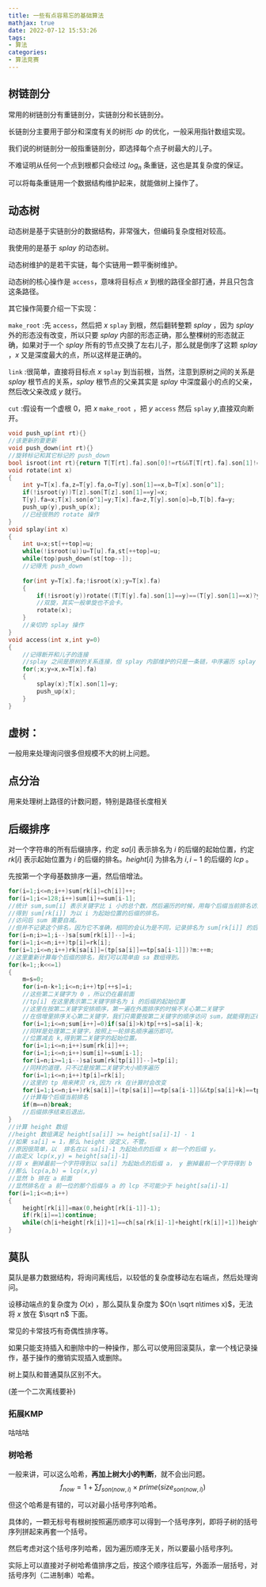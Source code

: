 ```yaml
---
title: 一些有点容易忘的基础算法
mathjax: true
date: 2022-07-12 15:53:26
tags:
- 算法
categories:
- 算法竞赛
---
```


## 树链剖分

常用的树链剖分有重链剖分，实链剖分和长链剖分。

长链剖分主要用于部分和深度有关的树形 $dp$ 的优化，一般采用指针数组实现。

我们说的树链剖分一般指重链剖分，即选择每个点子树最大的儿子。

不难证明从任何一个点到根都只会经过 $log_n$ 条重链，这也是其复杂度的保证。

可以将每条重链用一个数据结构维护起来，就能做树上操作了。



## 动态树

动态树是基于实链剖分的数据结构，非常强大，但编码复杂度相对较高。

我使用的是基于 $splay$ 的动态树。

动态树维护的是若干实链，每个实链用一颗平衡树维护。

动态树的核心操作是 `access`，意味将目标点 $x$ 到根的路径全部打通，并且只包含这条路径。

其它操作简要介绍一下实现：

`make_root` :先 `access`，然后把 $x$  `splay` 到根，然后翻转整颗 $splay$ ，因为 $splay$ 外的形态没有改变，所以只要 $splay$ 内部的形态正确，那么整棵树的形态就正确，如果对于一个 $splay$ 所有的节点交换了左右儿子，那么就是倒序了这颗 $splay$ ，$x$ 又是深度最大的点，所以这样是正确的。

`link` :很简单，直接将目标点 $x$ `splay` 到当前根，当然，注意到原树之间的关系是 $splay$ 根节点的关系，$splay$ 根节点的父亲其实是 $splay$ 中深度最小的点的父亲，然后改父亲改成 $y$ 就行。

`cut` :假设有一个虚根 $0$，把 $x$ `make_root` ，把 $y$ `access` 然后 `splay` $y$,直接双向断开。

```cpp
void push_up(int rt){}
//该更新的要更新
void push_down(int rt){}
//旋转标记和其它标记的 push_down
bool isroot(int rt){return T[T[rt].fa].son[0]!=rt&&T[T[rt].fa].son[1]!=rt;}
void rotate(int x)
{
	int y=T[x].fa,z=T[y].fa,o=T[y].son[1]==x,b=T[x].son[o^1];
	if(!isroot(y))T[z].son[T[z].son[1]==y]=x;
	T[y].fa=x;T[x].son[o^1]=y;T[x].fa=z,T[y].son[o]=b,T[b].fa=y;
	push_up(y),push_up(x);
    //已经很熟的 rotate 操作
}
void splay(int x)
{
	int u=x;st[++top]=u;
	while(!isroot(u))u=T[u].fa,st[++top]=u;
	while(top)push_down(st[top--]);
    //记得先 push_down
	
	for(int y=T[x].fa;!isroot(x);y=T[x].fa)
	{
		if(!isroot(y))rotate((T[T[y].fa].son[1]==y)==(T[y].son[1]==x)?y:x);
        //双旋，其实一般单旋也不会卡。
		rotate(x);
	}
    //亲切的 splay 操作
}
void access(int x,int y=0)
{
    //记得断开和儿子的连接
    //splay 之间是原树的关系连接，但 splay 内部维护的只是一条链，中序遍历 splay 才能得到原树
	for(;x;y=x,x=T[x].fa)
	{
		splay(x);T[x].son[1]=y;
		push_up(x);
	}
}
```



## 虚树：

一般用来处理询问很多但规模不大的树上问题。

## 点分治

用来处理树上路径的计数问题，特别是路径长度相关

## 后缀排序

对一个字符串的所有后缀排序，约定 $sa[i]$ 表示排名为 $i$ 的后缀的起始位置，约定 $rk[i]$ 表示起始位置为 $i$ 的后缀的排名。$height[i]$ 为排名为 $i,i-1$ 的后缀的 $lcp$ 。

先按第一个字母基数排序一遍，然后倍增法。

```cpp
for(i=1;i<=n;i++)sum[rk[i]=ch[i]]++;
for(i=1;i<=128;i++)sum[i]+=sum[i-1];
//统计 sum,sum[i] 表示关键字比 i 小的总个数，然后遍历的时候，用每个后缀当前排名访问 sum，
//得到 sum[rk[i]] 为以 i 为起始位置的后缀的排名。
//访问后 sum 需要自减。
//但并不记录这个排名，因为它不准确，相同的会认为是不同，记录排名为 sum[rk[i]] 的后缀的起始位置。
for(i=n;i>=1;i--)sa[sum[rk[i]]--]=i;
for(i=1;i<=n;i++)tp[i]=rk[i];
for(i=1;i<=n;i++)rk[sa[i]]=(tp[sa[i]]==tp[sa[i-1]])?m:++m;
//这里重新计算每个后缀的排名，我们可以简单由 sa 数组得到。
for(k=1;;k<<=1)
{
    m=s=0;
    for(i=n-k+1;i<=n;i++)tp[++s]=i;
    //这些第二关键字为 0 ，所以仍在最前面
    //tp[i] 在这里表示第二关键字排名为 i 的后缀的起始位置
    //这里在按第二关键字安排顺序，第一遍在外面排序的时候不关心第二关键字
    //在倍增里排序关心第二关键字，我们只需要按第二关键字的顺序访问 sum，就能得到正确顺序。
    for(i=1;i<=n;sum[i++]=0)if(sa[i]>k)tp[++s]=sa[i]-k;
    //同样是处理第二关键字，按照上一轮排名顺序遍历即可。
    //位置减去 k,得到第二关键字的起始位置。
    for(i=1;i<=n;i++)sum[rk[i]]++;
    for(i=1;i<=n;i++)sum[i]+=sum[i-1];
    for(i=n;i>=1;i--)sa[sum[rk[tp[i]]]--]=tp[i];
    //同样的道理，只不过是按第二关键字大小顺序遍历
    for(i=1;i<=n;i++)tp[i]=rk[i];
    //这里的 tp 用来拷贝 rk,因为 rk 在计算时会改变
    for(i=1;i<=n;i++)rk[sa[i]]=(tp[sa[i]]==tp[sa[i-1]]&&tp[sa[i]+k]==tp[sa[i-1]+k])?m:++m;
    //计算每个后缀当前排名
    if(m==n)break;
    //后缀排序结束后退出。
}
//计算 height 数组
//height 数组满足 height[sa[i]] >= height[sa[i]-1] - 1
//如果 sa[i] = 1，那么 height 没定义，不管。
//原因很简单，以  排名在以 sa[i]-1 为起始点的后缀 x 前一个的后缀 y。
//由定义 lcp(x,y) = height[sa[i]-1]
//将 x 删掉最前一个字符得到以 sa[i] 为起始点的后缀 a， y 删掉最前一个字符得到 b
//那么 lcp(a,b) = lcp(x,y)
//显然 b 排在 a 前面
//显然排名在 a 前一位的那个后缀与 a 的 lcp 不可能少于 height[sa[i]-1]
for(i=1;i<=n;i++)
{
    height[rk[i]]=max(0,height[rk[i-1]]-1);
    if(rk[i]==1)continue;
    while(ch[i+height[rk[i]]+1]==ch[sa[rk[i]-1]+height[rk[i]]+1])height[rk[i]]++;
}

```

## 莫队

莫队是暴力数据结构，将询问离线后，以较低的复杂度移动左右端点，然后处理询问。

设移动端点的复杂度为 $O(x)$ ，那么莫队复杂度为 $O(n \sqrt n\times x)$，无法将 $x$ 放在 $\sqrt n$ 下面。

常见的卡常技巧有奇偶性排序等。

如果只能支持插入和删除中的一种操作，那么可以使用回滚莫队，拿一个栈记录操作，基于操作的撤销实现插入或删除。

树上莫队和普通莫队区别不大。

(差一个二次离线要补) 

### 拓展KMP

咕咕咕

### 树哈希

一般来讲，可以这么哈希，**再加上树大小的判断**，就不会出问题。
$$
f_{now}=1+\sum f_{son(now,i)} \times prime(size_{son(now,i)})
$$


但这个哈希是有错的，可以对最小括号序列哈希。

具体的，一颗无标号有根树按照遍历顺序可以得到一个括号序列，即将子树的括号序列拼起来再套一个括号。

然后考虑对这个括号序列哈希，因为遍历顺序无关，所以要最小括号序列。

实际上可以直接对子树哈希值排序之后，按这个顺序往后写，外面添一层括号，对括号序列（二进制串）哈希。
